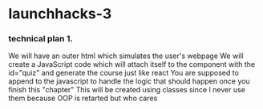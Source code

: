 # launchhacks-3

### technical plan 1.
We will have an outer html which simulates the user's webpage
We will create a JavaScript code which will attach itself to the component with the id="quiz" and generate the course just like react
You are supposed to append to the javascript to handle the logic that should happen once you finish this "chapter"
This will be created using classes since I never use them because OOP is retarted but who cares